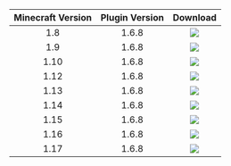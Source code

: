 | Minecraft Version      | Plugin Version | Download    |
|   :----:   |    :----:   |    :----:   |
| 1.8      | 1.6.8       | [<img src="https://raw.githubusercontent.com/latch93/Money4Mobs/master/images/download%20button.png">](https://github.com/latch93/Money4Mobs/raw/master/jar%20files/1.8---Money4Mobs-v1.6.8.jar)  |
| 1.9   | 1.6.8    | [<img src="https://raw.githubusercontent.com/latch93/Money4Mobs/master/images/download%20button.png">](https://github.com/latch93/Money4Mobs/raw/master/jar%20files/1.9---Money4Mobs-v1.6.8.jar)      |
| 1.10      | 1.6.8       | [<img src="https://raw.githubusercontent.com/latch93/Money4Mobs/master/images/download%20button.png">](https://github.com/latch93/Money4Mobs/raw/master/jar%20files/1.10---Money4Mobs-v1.6.8.jar)  |
| 1.12   | 1.6.8        | [<img src="https://raw.githubusercontent.com/latch93/Money4Mobs/master/images/download%20button.png">](https://github.com/latch93/Money4Mobs/raw/master/jar%20files/1.12---Money4Mobs-v1.6.8.jar)      |
| 1.13      | 1.6.8       | [<img src="https://raw.githubusercontent.com/latch93/Money4Mobs/master/images/download%20button.png">](https://github.com/latch93/Money4Mobs/raw/master/jar%20files/1.13---Money4Mobs-v1.6.8.jar)  |
| 1.14   | 1.6.8        | [<img src="https://raw.githubusercontent.com/latch93/Money4Mobs/master/images/download%20button.png">](https://github.com/latch93/Money4Mobs/raw/master/jar%20files/1.14---Money4Mobs-v1.6.8.jar)      |
| 1.15      | 1.6.8      | [<img src="https://raw.githubusercontent.com/latch93/Money4Mobs/master/images/download%20button.png">](https://github.com/latch93/Money4Mobs/raw/master/jar%20files/1.15---Money4Mobs-v1.6.8.jar)  |
| 1.16   | 1.6.8       | [<img src="https://raw.githubusercontent.com/latch93/Money4Mobs/master/images/download%20button.png">](https://github.com/latch93/Money4Mobs/raw/master/jar%20files/1.16---Money4Mobs-v1.6.8.jar)      |
| 1.17   | 1.6.8      | [<img src="https://raw.githubusercontent.com/latch93/Money4Mobs/master/images/download%20button.png">](https://github.com/latch93/Money4Mobs/raw/master/jar%20files/1.17---Money4Mobs-v1.6.8.jar)      |